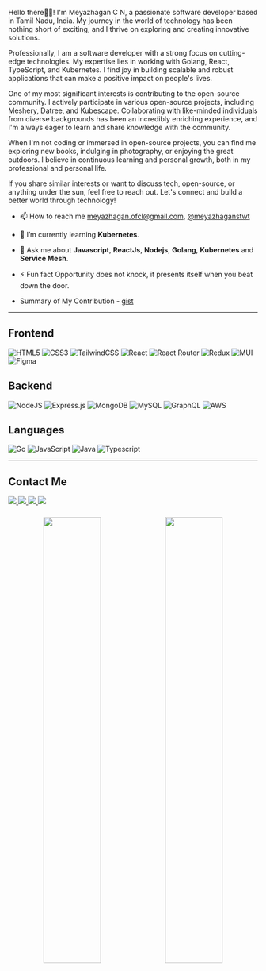 Hello there👋🏼! I'm Meyazhagan C N, a passionate software developer based in Tamil Nadu, India. My journey in the world of technology has been nothing short of exciting, and I thrive on exploring and creating innovative solutions.

Professionally, I am a software developer with a strong focus on cutting-edge technologies. My expertise lies in working with Golang, React, TypeScript, and Kubernetes. I find joy in building scalable and robust applications that can make a positive impact on people's lives.

One of my most significant interests is contributing to the open-source community. I actively participate in various open-source projects, including Meshery, Datree, and Kubescape. Collaborating with like-minded individuals from diverse backgrounds has been an incredibly enriching experience, and I'm always eager to learn and share knowledge with the community.

When I'm not coding or immersed in open-source projects, you can find me exploring new books, indulging in photography, or enjoying the great outdoors. I believe in continuous learning and personal growth, both in my professional and personal life.

If you share similar interests or want to discuss tech, open-source, or anything under the sun, feel free to reach out. Let's connect and build a better world through technology!

-   📫 How to reach me [meyazhagan.ofcl@gmail.com](mailto:meyazhagan.ofcl@gmail.com), [@meyazhaganstwt](https://twitter.com/meyazhaganstwt)

-   🌱 I’m currently learning **Kubernetes**.

-   💬 Ask me about **Javascript**, **ReactJs**, **Nodejs**, **Golang**, **Kubernetes** and **Service Mesh**.

-   ⚡ Fun fact Opportunity does not knock, it presents itself when you beat down the door.

-   Summary of My Contribution - [gist](https://gist.github.com/Meyazhagan/cecee5248d059d4bf97f3378cbe16c8a)  

<hr/>


## Frontend

![HTML5](https://img.shields.io/badge/HTML5-%23E34F26.svg?style=flat&logo=html5&logoColor=white)
![CSS3](https://img.shields.io/badge/CSS3-%231572B6.svg?style=flat&logo=css3&logoColor=white)
![TailwindCSS](https://img.shields.io/badge/Tailwindcss-%2338B2AC.svg?style=flat&logo=tailwind-css&logoColor=white)
![React](https://img.shields.io/badge/react-%2320232a.svg?style=flat&logo=react&logoColor=%2361DAFB)
![React Router](https://img.shields.io/badge/React_Router-CA4245?style=flat&logo=react-router&logoColor=white)
![Redux](https://img.shields.io/badge/redux-%23593d88.svg?style=flat&logo=redux&logoColor=white)
![MUI](https://img.shields.io/badge/MUI-%230081CB.svg?style=flat&logo=material-ui&logoColor=white)
![Figma](https://img.shields.io/badge/figma-%23F24E1E.svg?style=flat&logo=figma&logoColor=white)

## Backend

![NodeJS](https://img.shields.io/badge/node.js-6DA55F?style=flat&logo=node.js&logoColor=white)
![Express.js](https://img.shields.io/badge/express.js-%23404d59.svg?style=flat&logo=express&logoColor=%2361DAFB)
![MongoDB](https://img.shields.io/badge/MongoDB-%234ea94b.svg?style=flat&logo=mongodb&logoColor=white)
![MySQL](https://img.shields.io/badge/mysql-%2300f.svg?style=flat&logo=mysql&logoColor=white)
![GraphQL](https://img.shields.io/badge/-GraphQL-E10098?style=flat&logo=graphql&logoColor=white)
![AWS](https://img.shields.io/badge/AWS-%23FF9900.svg?style=flat&logo=amazon-aws&logoColor=white)

## Languages

![Go](https://img.shields.io/badge/Go-%234285F4.svg?style=flat&logo=go&logoColor=white)
![JavaScript](https://img.shields.io/badge/Javascript-%23323330.svg?style=flat&logo=javascript&logoColor=%23F7DF1E)
![Java](https://img.shields.io/badge/Java-%23ED8B00.svg?style=flat&logo=java&logoColor=white)
![Typescript](https://img.shields.io/badge/Typescript-%234285F4.svg?style=flat&logo=typescript&logoColor=white)


<hr/>


## Contact Me

<a href="https://www.linkedin.com/in/meyazhagan-c-n-7162901b0" target="_blank">
<img src="https://img.shields.io/badge/Linkedin-%230077B5.svg?style=social&logo=linkedin&logoColor=30077B5" />
</a>
<a href="https://drive.google.com/file/d/1A7hc8VZkgYvSSKX667zTl9Mfpms3g4U3/view" target="_blank">
<img src="https://img.shields.io/badge/My%20Resume-4285F4?style=social&logo=googledrive" />
</a>
<a href="mailto:meyazhagan.ofcl@gmail.com" target="_blank">
<img src="https://img.shields.io/badge/meyazhagan.ofcl@gmail.com-D14836?style=social&logo=gmail" />
</a>
<a href="https://meyazhagan.netlify.app/" target="_blank">
<img src="https://img.shields.io/badge/Portfolio-%E2%99%A5-red?style=flat" />
</a>

###

<p align="center">
  <img width="48%" src="https://github-readme-stats.vercel.app/api?username=meyazhagan&show_icons=true&theme=jolly" />
  <img width="48%" src="https://github-readme-streak-stats.herokuapp.com/?user=meyazhagan&theme=jolly" />
</p>
